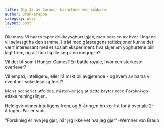 ```yaml
---
title: Dag 15 av Corona- karantene med småbarn
author: BrakkePappa
category: post
layout: post
---
```


Dilemma: 
Vi har to typer drikkeyoghurt igjen, men bare én av hver. Ungene vil selvsagt ha den samme. 
I tråd med gårsdagens refleksjoner kunne det vært interessant med et sosialt eksperiment: hva skjer om yoghurtene blir lagt frem, og alt får utspille seg uten inngripen? 

Vil det bli som i Hunger Games? En battle royale, hvor den sterkeste overlever? 

Vil empati, intelligens, eller rå makt bli avgjørende - og hvem av barna vil eventuelt søke løsning først? 

Mens scenariet utfoldes, mistenker jeg at dette bryter noen Forsknings- etiske retningslinjer..

Heldigvis vinner intelligens frem, og 5-åringen bruker list for å overtale 2-åringen. Far er stolt.

"Forskning er hva jeg gjør, når jeg ikke vet hva jeg gjør"
-Wernher von Braun
